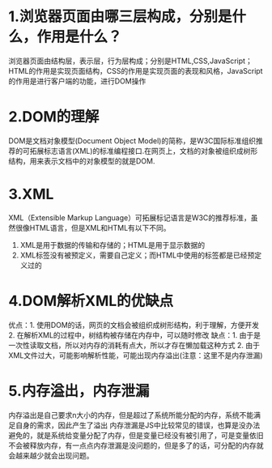 # 1.浏览器页面由哪三层构成，分别是什么，作用是什么？
浏览器页面由结构层，表示层，行为层构成；分别是HTML,CSS,JavaScript；HTML的作用是实现页面结构，CSS的作用是实现页面的表现和风格，JavaScript的作用是进行客户端的功能，进行DOM操作
# 2.DOM的理解
DOM是文档对象模型(Document Object Model)的简称，是W3C国际标准组织推荐的可拓展标志语言(XML)的标准编程接口.在网页上，文档的对象被组织成树形结构，用来表示文档中的对象模型的就是DOM.
# 3.XML
XML（Extensible Markup Language）可拓展标记语言是W3C的推荐标准，虽然很像HTML语言，但是XML和HTML有以下不同。
1. XML是用于数据的传输和存储的；HTML是用于显示数据的
2. XML标签没有被预定义，需要自己定义；而HTML中使用的标签都是已经预定义过的
# 4.DOM解析XML的优缺点
优点：1. 使用DOM的话，网页的文档会被组织成树形结构，利于理解，方便开发
2. 在解析XML的过程中，树结构被存储在内存中，可以随时修改
缺点：1. 由于是一次性读取文档，所以对内存的消耗有点大，所以才存在懒加载这种方式
2. 由于XML文件过大，可能影响解析性能，可能出现内存溢出(注意：这里不是内存泄漏)
# 5.内存溢出，内存泄漏
内存溢出是自己要求n大小的内存，但是超过了系统所能分配的内存，系统不能满足自身的需求，因此产生了溢出
内存泄漏是JS中比较常见的错误，也算是没办法避免的，就是系统给变量分配了内存，但是变量已经没有被引用了，可是变量依旧不会被释放内存，有一点点内存泄漏是没问题的，但是多了的话，可分配的内存就会越来越少就会出现问题。
